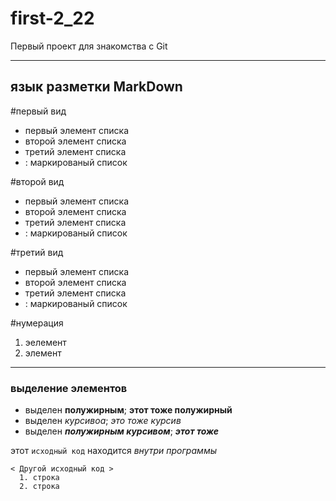 # first-2_22
Первый проект для знакомства с Git
***
## язык разметки MarkDown

#первый вид
* первый элемент списка
* второй элемент списка
* третий элемент списка
* : маркированый список

#второй вид
- первый элемент списка
- второй элемент списка
- третий элемент списка
- : маркированый список

#третий вид
+ первый элемент списка
+ второй элемент списка
+ третий элемент списка
+ : маркированый список

#нумерация
1. эелемент
2. элемент
***
### выделение элементов
* выделен **полужирным**; __этот тоже полужирный__
* выделен *курсивоа*; _это тоже курсив_
* выделен ***полужирным курсивом***; ___этот тоже___

этот `исходный код` находится *внутри программы*

    < Другой исходный код >
      1. строка
      2. строка
